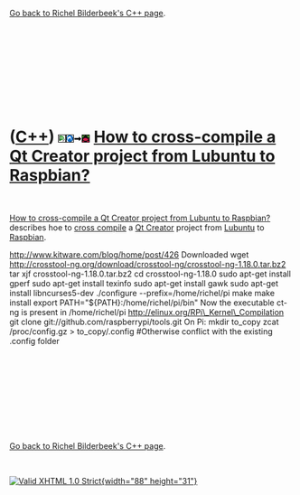 

[Go back to Richel Bilderbeek's C++ page](Cpp.htm).

 

 

 

 

 

([C++](Cpp.htm)) ![Qt Creator](PicQtCreator.png)![Lubuntu](PicLubuntu.png)![to](PicTo.png)![Raspbian](PicRaspbian.png) [How to cross-compile a Qt Creator project from Lubuntu to Raspbian?](CppCrossCompileQtCreatorLubuntuToRaspbian.htm)
===========================================================================================================================================================================================================================================

 

[How to cross-compile a Qt Creator project from Lubuntu to
Raspbian?](CppCrossCompileQtCreatorLubuntuToRaspbian.htm) describes hoe
to [cross compile](CppCrossCompile.htm) a [Qt Creator](CppQtCreator.htm)
project from [Lubuntu](CppLubuntu.htm) to [Raspbian](CppRaspbian.htm).

http://www.kitware.com/blog/home/post/426 Downloaded wget
http://crosstool-ng.org/download/crosstool-ng/crosstool-ng-1.18.0.tar.bz2
tar xjf crosstool-ng-1.18.0.tar.bz2 cd crosstool-ng-1.18.0 sudo apt-get
install gperf sudo apt-get install texinfo sudo apt-get install gawk
sudo apt-get install libncurses5-dev ./configure
--prefix=/home/richel/pi make make install export
PATH="\${PATH}:/home/richel/pi/bin" Now the executable ct-ng is present
in /home/richel/pi http://elinux.org/RPi\_Kernel\_Compilation git clone
git://github.com/raspberrypi/tools.git On Pi: mkdir to\_copy zcat
/proc/config.gz &gt; to\_copy/.config \#Otherwise conflict with the
existing .config folder

 

 

 

 

 

[Go back to Richel Bilderbeek's C++ page](Cpp.htm).



 

[![Valid XHTML 1.0 Strict](valid-xhtml10.png){width="88"
height="31"}](http://validator.w3.org/check?uri=referer)

